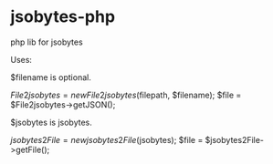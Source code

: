 # jsobytes-php
php lib for jsobytes

Uses:

$filename is optional.

$File2jsobytes = new File2jsobytes($filepath, $filename);
$file = $File2jsobytes->getJSON();

$jsobytes is jsobytes.

$jsobytes2File = new jsobytes2File($jsobytes);
$file = $jsobytes2File->getFile();
